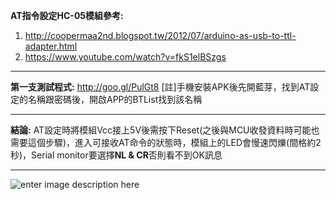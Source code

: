 **AT指令設定HC-05模組參考:**

 1. http://coopermaa2nd.blogspot.tw/2012/07/arduino-as-usb-to-ttl-adapter.html
 2. https://www.youtube.com/watch?v=fkS1elBSzgs


----------
**第一支測試程式:**
http://goo.gl/PulGt8
[註]手機安裝APK後先開藍芽，找到AT設定的名稱跟密碼後，開啟APP的BTList找到該名稱


----------


**結論:**
AT設定時將模組Vcc接上5V後需按下Reset(之後與MCU收發資料時可能也需要這個步驟)，進入可接收AT命令的狀態時，模組上的LED會慢速閃爍(間格約2秒)，Serial monitor要選擇**NL & CR**否則看不到OK訊息


----------


![enter image description here](http://i.imgur.com/5WuED5e.jpg)


